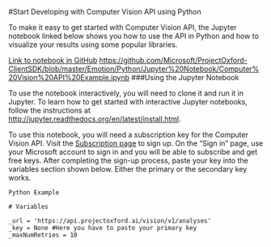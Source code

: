 <!-- 
NavPath: Computer Vision API/Get Started with Vision API
LinkLabel: Get Started in Python
Url: Computer-Vision-api/documentation/GetStarted/GetStartedWithPython
Weight: 55
-->

#Start Developing with Computer Vision API using Python

To make it easy to get started with Computer Vision API, the Jupyter notebook linked below shows you how to use the API in Python and how to visualize your results using some popular libraries. 

[Link to notebook in GitHub](https://github.com/Microsoft/ProjectOxford-ClientSDK-Dev/blob/master/Vision/Python/Jupyter%20Notebook/Computer%20Vision%20API%20Example.ipynb)
https://github.com/Microsoft/ProjectOxford-ClientSDK/blob/master/Emotion/Python/Jupyter%20Notebook/Computer%20Vision%20API%20Example.ipynb
###Using the Jupyter Notebook

To use the notebook interactively, you will need to clone it and run it in Jupyter. To learn how to get started with interactive Jupyter notebooks, follow the instructions at http://jupyter.readthedocs.org/en/latest/install.html. 

To use this notebook, you will need a subscription key for the Computer Vision API. Visit the [Subscription page](https://www.microsoft.com/cognitive-services/en-us/sign-up) to sign up. On the “Sign in” page, use your Microsoft account to sign in and you will be able to subscribe and get free keys. After completing the sign-up process, paste your key into the variables section shown below. Either the primary or the secondary key works.

```
Python Example 

# Variables

_url = 'https://api.projectoxford.ai/vision/v1/analyses'
_key = None #Here you have to paste your primary key
_maxNumRetries = 10


```
